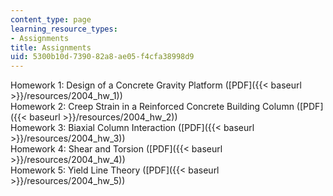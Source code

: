 ```yaml
---
content_type: page
learning_resource_types:
- Assignments
title: Assignments
uid: 5300b10d-7390-82a8-ae05-f4cfa38998d9
---
```


Homework 1: Design of a Concrete Gravity Platform ([PDF]({{< baseurl >}}/resources/2004_hw_1))  
Homework 2: Creep Strain in a Reinforced Concrete Building Column ([PDF]({{< baseurl >}}/resources/2004_hw_2))  
Homework 3: Biaxial Column Interaction ([PDF]({{< baseurl >}}/resources/2004_hw_3))  
Homework 4: Shear and Torsion ([PDF]({{< baseurl >}}/resources/2004_hw_4))  
Homework 5: Yield Line Theory ([PDF]({{< baseurl >}}/resources/2004_hw_5))